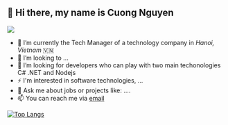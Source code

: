## 👋 Hi there, my name is Cuong Nguyen

![](https://komarev.com/ghpvc/?username=cuongcnb&label=Profile+Views)

- 🔭 I’m currently the Tech Manager of a technology company in *Hanoi, Vietnam* 🇻🇳
- 👯 I’m looking to ...
- 🤔 I’m looking for developers who can play with two main techonologies C# .NET and Nodejs
- ⚡ I'm interested in software technologies, ...
- 💬 Ask me about jobs or projects like: ....
- 📫 You can reach me via [email](mailto:cuongcnb@gmail.com)

[![Top Langs](https://github-readme-stats.vercel.app/api/top-langs/?username=vunb&layout=compact)](https://github.com/vunb)
